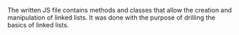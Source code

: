 The written JS file contains methods and classes that allow the creation and manipulation of linked lists. It was done with the purpose of drilling the basics of linked lists.
